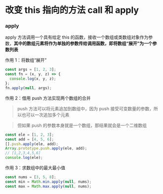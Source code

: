# 改变 this 指向的方法 call 和 apply

### apply

apply 方法调用一个具有给定 this 的函数，接收一个数组或类数组对象作为参数，**其中的数组元素将作为单独的参数传给调用函数，即将数组“展开”为一个参数列表**

作用 1：将数组“展开”

```js
const args = [1, 2, 3];
const fn = (x, y, z) => {
  console.log(x, y, z);
};
fn.apply(null, args);
```

作用 2：借用 push 方法实现两个数组的合并

> push 方法可以将元素追加到数组中，因为 push 接受可变数量的参数，所以也可以一次追加多个元素

> 但如果 push 的参数本身就是一个数组，那结果就会是一个二维数组

```js
const ele = [1, 2, 3];
const add = [4, 5, 6];
[].push.apply(ele, add);
Array.prototype.push.apply(ele, add);
// [1,2,3,4,5,6]
console.log(ele);
```

作用 3：求数组中的最大最小值

```js
const nums = [3, 5, 8];
const min = Math.min.apply(null, nums);
const max = Math.max.apply(null, nums);
```
